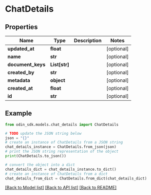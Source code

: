 # ChatDetails


## Properties

Name | Type | Description | Notes
------------ | ------------- | ------------- | -------------
**updated_at** | **float** |  | [optional] 
**name** | **str** |  | [optional] 
**document_keys** | **List[str]** |  | [optional] 
**created_by** | **str** |  | [optional] 
**metadata** | **object** |  | [optional] 
**created_at** | **float** |  | [optional] 
**id** | **str** |  | [optional] 

## Example

```python
from odin_sdk.models.chat_details import ChatDetails

# TODO update the JSON string below
json = "{}"
# create an instance of ChatDetails from a JSON string
chat_details_instance = ChatDetails.from_json(json)
# print the JSON string representation of the object
print(ChatDetails.to_json())

# convert the object into a dict
chat_details_dict = chat_details_instance.to_dict()
# create an instance of ChatDetails from a dict
chat_details_from_dict = ChatDetails.from_dict(chat_details_dict)
```
[[Back to Model list]](../README.md#documentation-for-models) [[Back to API list]](../README.md#documentation-for-api-endpoints) [[Back to README]](../README.md)


